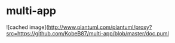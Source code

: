 # multi-app


![cached image](http://www.plantuml.com/plantuml/proxy?src=https://github.com/KobeB87/multi-app/blob/master/doc.puml
